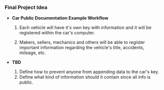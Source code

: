 ### Final Project Idea

- **Car Public Documentation Example Workflow**

  1. Each vehicle will have it's own key with information and it will be registered within the car's computer.

  2. Makers, sellers, mechanics and others will be able to register important information regarding the vehicle's title, accidents, mileage, etc.



- **TBD**
  1. Define how to prevent anyone from appending data to the car's key.
  2. Define what kind of information should it contain since all info is public.

